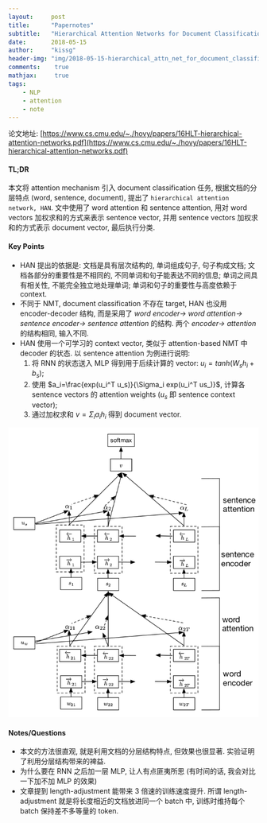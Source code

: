 ```yaml
---
layout:	    post
title:      "Papernotes"
subtitle:   "Hierarchical Attention Networks for Document Classification"
date:       2018-05-15
author:     "kissg"
header-img: "img/2018-05-15-hierarchical_attn_net_for_document_classification/cover.jpg"
comments:    true
mathjax:     true
tags:
    - NLP
    - attention
    - note
---
```


论文地址: [https://www.cs.cmu.edu/~./hovy/papers/16HLT-hierarchical-attention-networks.pdf](https://www.cs.cmu.edu/~./hovy/papers/16HLT-hierarchical-attention-networks.pdf)

#### TL;DR

本文将 attention mechanism 引入 document classification 任务, 根据文档的分层特点 (word, sentence, document), 提出了 `hierarchical attention network, HAN`. 文中使用了 word attention 和 sentence attention, 用对 word vectors 加权求和的方式来表示 sentence vector, 并用 sentence vectors 加权求和的方式表示 document vector, 最后执行分类.


#### Key Points

* HAN 提出的依据是: 文档是具有层次结构的, 单词组成句子, 句子构成文档; 文档各部分的重要性是不相同的, 不同单词和句子能表达不同的信息; 单词之间具有相关性, 不能完全独立地处理单词; 单词和句子的重要性与高度依赖于 context.
* 不同于 NMT, document classification 不存在 target, HAN 也没用 encoder-decoder 结构, 而是采用了 *word encoder-> word attention-> sentence encoder-> sentence attention* 的结构. 两个 *encoder-> attention* 的结构相同, 输入不同.
* HAN 使用一个可学习的 context vector, 类似于 attention-based NMT 中 decoder 的状态. 以 sentence attention 为例进行说明:
    1. 将 RNN 的状态送入 MLP 得到用于后续计算的 vector: $u_i=tanh(W_s h_i+b_s)$;
    2. 使用 $a_i=\frac{exp(u_i^T u_s)}{\Sigma_i exp(u_i^T us_)}$, 计算各 sentence vectors 的 attention weights ($u_s$ 即 sentence context vector);
    3. 通过加权求和 $v=\Sigma_i a_i h_i$ 得到 document vector.

![HAN for document classification](/img/2018-05-15-hierarchical_attn_net_for_document_classification/hierarchical_attn_net_for_document_classification.png)

#### Notes/Questions

* 本文的方法很直观, 就是利用文档的分层结构特点, 但效果也很显著. 实验证明了利用分层结构带来的裨益.
* 为什么要在 RNN 之后加一层 MLP, 让人有点匪夷所思 (有时间的话, 我会对比一下加不加 MLP 的效果)
* 文章提到 length-adjustment 能带来 3 倍速的训练速度提升. 所谓 length-adjustment 就是将长度相近的文档放进同一个 batch 中, 训练时维持每个 batch 保持差不多等量的 token.
